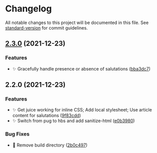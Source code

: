 # Changelog

All notable changes to this project will be documented in this file. See [standard-version](https://github.com/conventional-changelog/standard-version) for commit guidelines.

## [2.3.0](https://github.com/knice/email/compare/v2.2.0...v2.3.0) (2021-12-23)


### Features

* ✨ Gracefully handle presence or absence of salutations ([bba3dc7](https://github.com/knice/email/commit/bba3dc76d94b26ee1d19bb075fc7da2a02cac44a))

## 2.2.0 (2021-12-23)


### Features

* ✨ Get juice working for inline CSS; Add local stylesheet; Use article content for salutations ([9f83cdd](https://github.com/knice/email/commit/9f83cddffc1a8fe2d80532515b56f51ddc8fdb27))
* ✨ Switch from pug to hbs and add sanitize-html ([e0b3980](https://github.com/knice/email/commit/e0b3980e5b61c01fbaee7d32db06b7d68e4daeca))


### Bug Fixes

* 🐛 Remove build directory ([2b0c497](https://github.com/knice/email/commit/2b0c497e8d6c2267c7f2e05fcb7a7e4d92ace0ea))
